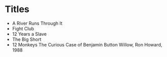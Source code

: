 # Titles

- A River Runs Through It
- Fight Club
- 12 Years a Slave
- The Big Short
- 12 Monkeys
The Curious Case of Benjamin Button
Willow, Ron Howard, 1988

